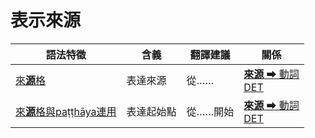 # 表示來源

|語法特徵|含義|翻譯建議|關係|
|-|-|-|-|
|[來**源**格](https://assets-hk.wikipali.org/pali-handbook/zh-Hans/declension/abl.html)|表達來源|從……|[**來源** ➡ 動詞<br>DET](https://assets-hk.wikipali.org/pali-handbook/zh-Hans/basic-relation/abl/abl-det.html)|
|[來**源**格與paṭṭhāya連用](https://assets-hk.wikipali.org/pali-handbook/zh-Hans/declension/abl.html)|表達起始點|從……開始|[**來源** ➡ 動詞<br>DET](https://assets-hk.wikipali.org/pali-handbook/zh-Hans/basic-relation/abl/abl-det.html)|
